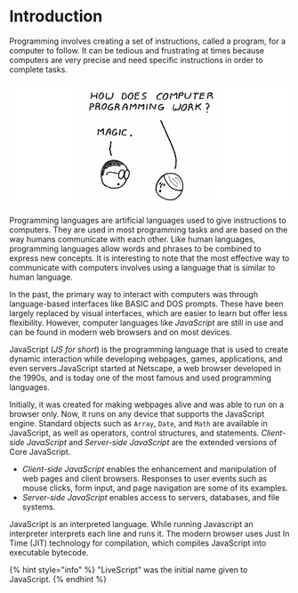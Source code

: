 # Introduction

Programming involves creating a set of instructions, called a program, for a computer to follow. It can be tedious and frustrating at times because computers are very precise and need specific instructions in order to complete tasks. 

![](.gitbook/assets/intro.png)

Programming languages are artificial languages used to give instructions to computers. They are used in most programming tasks and are based on the way humans communicate with each other. Like human languages, programming languages allow words and phrases to be combined to express new concepts. It is interesting to note that the most effective way to communicate with computers involves using a language that is similar to human language.

In the past, the primary way to interact with computers was through language-based interfaces like BASIC and DOS prompts. These have been largely replaced by visual interfaces, which are easier to learn but offer less flexibility. However, computer languages like _JavaScript_ are still in use and can be found in modern web browsers and on most devices.

JavaScript (_JS for short_) is the programming language that is used to create dynamic interaction while developing webpages, games, applications, and even servers.JavaScript started at Netscape, a web browser developed in the 1990s, and is today one of the most famous and used programming languages.&#x20;

Initially, it was created for making webpages alive and was able to run on a browser only. Now, it runs on any device that supports the JavaScript engine.  Standard objects such as `Array`, `Date`, and `Math` are available in JavaScript, as well as operators, control structures, and statements.  _Client-side JavaScript_ and _Server-side JavaScript_ are the extended versions of Core JavaScript.

* _Client-side JavaScript_ enables the enhancement and manipulation of web pages and client browsers. Responses to user events such as mouse clicks, form input, and page navigation are some of its examples.
* _Server-side JavaScript_ enables access to servers, databases, and file systems.

JavaScript is an interpreted language. While running Javascript an interpreter interprets each line and runs it. The modern browser uses  Just In Time (JIT) technology for compilation, which compiles JavaScript into executable bytecode.

{% hint style="info" %}
"LiveScript" was the initial name given to JavaScript. &#x20;
{% endhint %}
